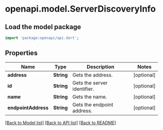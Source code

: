 # openapi.model.ServerDiscoveryInfo

## Load the model package
```dart
import 'package:openapi/api.dart';
```

## Properties
Name | Type | Description | Notes
------------ | ------------- | ------------- | -------------
**address** | **String** | Gets the address. | [optional] 
**id** | **String** | Gets the server identifier. | [optional] 
**name** | **String** | Gets the name. | [optional] 
**endpointAddress** | **String** | Gets the endpoint address. | [optional] 

[[Back to Model list]](../README.md#documentation-for-models) [[Back to API list]](../README.md#documentation-for-api-endpoints) [[Back to README]](../README.md)


